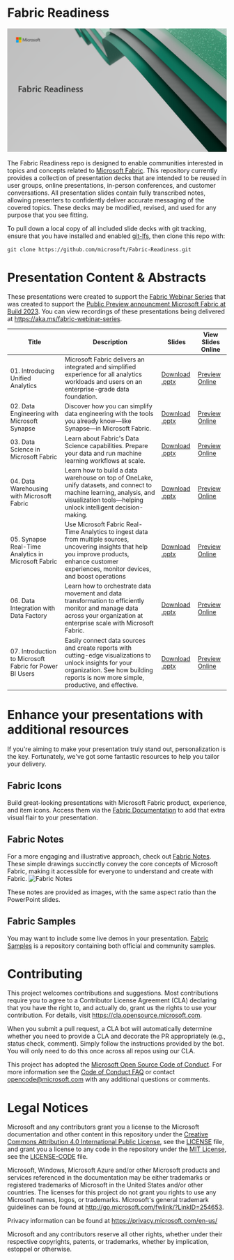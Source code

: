 # Fabric Readiness

![logo](./assets/logo.png)

The Fabric Readiness repo is designed to enable communities interested in topics and concepts related to [Microsoft Fabric](https://www.microsoft.com/en/microsoft-fabric/). This repository currently provides a collection of presentation decks that are intended to be reused in user groups, online presentations, in-person conferences, and customer conversations. All presentation slides contain fully transcribed notes, allowing presenters to confidently deliver accurate messaging of the covered topics. These decks may be modified, revised, and used for any purpose that you see fitting.   

To pull down a local copy of all included slide decks with git tracking, ensure that you have installed and enabled [git-lfs](https://git-lfs.com/), then clone this repo with:

```
git clone https://github.com/microsoft/Fabric-Readiness.git
```

# Presentation Content & Abstracts

These presentations were created to support the [Fabric Webinar Series](https://aka.ms/fabric-webinar-series) that was created to support the [Public Preview announcment Microsoft Fabric at Build 2023](https://azure.microsoft.com/blog/introducing-microsoft-fabric-data-analytics-for-the-era-of-ai/).  You can view recordings of these presentations being delivered at https://aka.ms/fabric-webinar-series.

| Title                                                   | Description                                                                                                                                                                                            | Slides                                                                                                         | View Slides Online                                                                                                                                                                                                    |
| ------------------------------------------------------- | ------------------------------------------------------------------------------------------------------------------------------------------------------------------------------------------------------ | -------------------------------------------------------------------------------------------------------------- | --------------------------------------------------------------------------------------------------------------------------------------------------------------------------------------------------------------------- |
| 01. Introducing Unified Analytics                       | Microsoft Fabric delivers an integrated and simplified experience for all analytics workloads and users on an enterprise-grade data foundation.                                                        | [Download .pptx](./presentations/01.%20Introducing%20Unified%20Analytics.pptx)                                 | [Preview Online](https://view.officeapps.live.com/op/view.aspx?src=https://github.com/microsoft/Fabric-Readiness/raw/main/presentations/01.%20Introducing%20Unified%20Analytics.pptx)                                 |
| 02. Data Engineering with Microsoft Synapse             | Discover how you can simplify data engineering with the tools you already know—like Synapse—in Microsoft Fabric.                                                                                       | [Download .pptx](./presentations/02.%20Data%20Engineering%20with%20Microsoft%20Synapse.pptx)                   | [Preview Online](https://view.officeapps.live.com/op/view.aspx?src=https://github.com/microsoft/Fabric-Readiness/raw/main/presentations/02.%20Data%20Engineering%20with%20Microsoft%20Synapse.pptx)                   |
| 03. Data Science in Microsoft Fabric                    | Learn about Fabric's Data Science capabilities. Prepare your data and run machine learning workflows at scale.                                                                                         | [Download .pptx](./presentations/03.%20Data%20Science%20in%20Microsoft%20Fabric.pptx)                          | [Preview Online](https://view.officeapps.live.com/op/view.aspx?src=https://github.com/microsoft/Fabric-Readiness/raw/main/presentations/03.%20Data%20Science%20in%20Microsoft%20Fabric.pptx)                          |
| 04. Data Warehousing with Microsoft Fabric              | Learn how to build a data warehouse on top of OneLake, unify datasets, and connect to machine learning, analysis, and visualization tools—helping unlock intelligent decision-making.                  | [Download .pptx](./presentations/04.%20Data%20Warehousing%20with%20Microsoft%20Fabric.pptx)                    | [Preview Online](https://view.officeapps.live.com/op/view.aspx?src=https://github.com/microsoft/Fabric-Readiness/raw/main/presentations/04.%20Data%20Warehousing%20with%20Microsoft%20Fabric.pptx)                    |
| 05. Synapse Real-Time Analytics in Microsoft Fabric     | Use Microsoft Fabric Real-Time Analytics to ingest data from multiple sources, uncovering insights that help you improve products, enhance customer experiences, monitor devices, and boost operations | [Download .pptx](./presentations/05.%20Synapse%20Real-Time%20Analytics%20in%20Microsoft%20Fabric.pptx)         | [Preview Online](https://view.officeapps.live.com/op/view.aspx?src=https://github.com/microsoft/Fabric-Readiness/raw/main/presentations/05.%20Synapse%20Real-Time%20Analytics%20in%20Microsoft%20Fabric.pptx)         |
| 06. Data Integration with Data Factory                  | Learn how to orchestrate data movement and data transformation to efficiently monitor and manage data across your organization at enterprise scale with Microsoft Fabric.                              | [Download .pptx](./presentations/06.%20Data%20Integration%20with%20Data%20Factory.pptx)                        | [Preview Online](https://view.officeapps.live.com/op/view.aspx?src=https://github.com/microsoft/Fabric-Readiness/raw/main/presentations/06.%20Data%20Integration%20with%20Data%20Factory.pptx)                        |
| 07. Introduction to Microsoft Fabric for Power BI Users | Easily connect data sources and create reports with cutting-edge visualizations to unlock insights for your organization. See how building reports is now more simple, productive, and effective.      | [Download .pptx](./presentations/07.%20Introduction%20to%20Microsoft%20Fabric%20for%20Power%20BI%20Users.pptx) | [Preview Online](https://view.officeapps.live.com/op/view.aspx?src=https://github.com/microsoft/Fabric-Readiness/raw/main/presentations/07.%20Introduction%20to%20Microsoft%20Fabric%20for%20Power%20BI%20Users.pptx) |

# Enhance your presentations with additional resources

If you're aiming to make your presentation truly stand out, personalization is the key. Fortunately, we've got some fantastic resources to help you tailor your delivery.

## Fabric Icons

Build great-looking presentations with Microsoft Fabric product, experience, and item icons. Access them via the [Fabric Documentation](https://aka.ms/fabricicons) to add that extra visual flair to your presentation.

## Fabric Notes

For a more engaging and illustrative approach, check out [Fabric Notes](https://aka.ms/fabricnotes). These simple drawings succinctly convey the core concepts of Microsoft Fabric, making it accessible for everyone to understand and create with Fabric.
![Fabric Notes](https://microsoft.github.io/fabricnotes/images/notes/01-welcome.png)

These notes are provided as images, with the same aspect ratio than the PowerPoint slides.

## Fabric Samples

You may want to include some live demos in your presentation. [Fabric Samples](https://github.com/microsoft/fabric-samples) is a repository containing both official and community samples.

# Contributing

This project welcomes contributions and suggestions. Most contributions require you to agree to a
Contributor License Agreement (CLA) declaring that you have the right to, and actually do, grant us
the rights to use your contribution. For details, visit https://cla.opensource.microsoft.com.

When you submit a pull request, a CLA bot will automatically determine whether you need to provide
a CLA and decorate the PR appropriately (e.g., status check, comment). Simply follow the instructions
provided by the bot. You will only need to do this once across all repos using our CLA.

This project has adopted the [Microsoft Open Source Code of Conduct](https://opensource.microsoft.com/codeofconduct/).
For more information see the [Code of Conduct FAQ](https://opensource.microsoft.com/codeofconduct/faq/) or
contact [opencode@microsoft.com](mailto:opencode@microsoft.com) with any additional questions or comments.

# Legal Notices

Microsoft and any contributors grant you a license to the Microsoft documentation and other content
in this repository under the [Creative Commons Attribution 4.0 International Public License](https://creativecommons.org/licenses/by/4.0/legalcode),
see the [LICENSE](LICENSE) file, and grant you a license to any code in the repository under the [MIT License](https://opensource.org/licenses/MIT), see the
[LICENSE-CODE](LICENSE-CODE) file.

Microsoft, Windows, Microsoft Azure and/or other Microsoft products and services referenced in the documentation
may be either trademarks or registered trademarks of Microsoft in the United States and/or other countries.
The licenses for this project do not grant you rights to use any Microsoft names, logos, or trademarks.
Microsoft's general trademark guidelines can be found at http://go.microsoft.com/fwlink/?LinkID=254653.

Privacy information can be found at https://privacy.microsoft.com/en-us/

Microsoft and any contributors reserve all other rights, whether under their respective copyrights, patents,
or trademarks, whether by implication, estoppel or otherwise.
